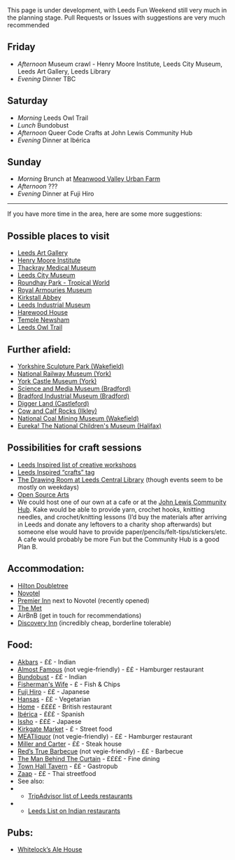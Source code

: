 This page is under development, with Leeds Fun Weekend still very much in the planning stage.  Pull Requests or Issues with suggestions are very much recommended

## Friday

* *Afternoon* Museum crawl - Henry Moore Institute, Leeds City Museum, Leeds Art Gallery, Leeds Library
* *Evening* Dinner TBC

## Saturday

* *Morning* Leeds Owl Trail
* *Lunch* Bundobust
* *Afternoon* Queer Code Crafts at John Lewis Community Hub
* *Evening* Dinner at Ibérica

## Sunday

* *Morning* Brunch at [Meanwood Valley Urban Farm](http://www.mvuf.org.uk/)
* *Afternoon* ???
* *Evening* Dinner at Fuji Hiro

---

If you have more time in the area, here are some more suggestions:

## Possible places to visit

* [Leeds Art Gallery](http://www.leeds.gov.uk/museumsandgalleries/Pages/Leeds-Art-Gallery.aspx)
* [Henry Moore Institute](https://www.henry-moore.org/visit/henry-moore-institute)
* [Thackray Medical Museum](http://www.thackraymedicalmuseum.co.uk/)
* [Leeds City Museum](http://www.leeds.gov.uk/museumsandgalleries/Pages/Leeds-City-Museum.aspx)
* [Roundhay Park - Tropical World](http://www.roundhaypark.org.uk/tropical-world-leeds/)
* [Royal Armouries Museum](https://royalarmouries.org/visit-us/leeds)
* [Kirkstall Abbey](http://www.leeds.gov.uk/museumsandgalleries/Pages/Kirkstall-Abbey.aspx)
* [Leeds Industrial Museum](http://www.leeds.gov.uk/museumsandgalleries/Pages/armleymills.aspx)
* [Harewood House](http://harewood.org/)
* [Temple Newsham](http://www.leeds.gov.uk/museumsandgalleries/Pages/Temple-Newsam.aspx)
* [Leeds Owl Trail](http://www.leedsowltrail.com/)

## Further afield:

* [Yorkshire Sculpture Park (Wakefield)](https://ysp.org.uk/)
* [National Railway Museum (York)](http://www.nrm.org.uk/)
* [York Castle Museum (York)](https://www.yorkcastlemuseum.org.uk/)
* [Science and Media Museum (Bradford)](https://www.scienceandmediamuseum.org.uk/)
* [Bradford Industrial Museum (Bradford)](http://www.bradfordmuseums.org/venues/bradford-industrial-museum)
* [Digger Land (Castleford)](https://www.diggerland.com/)
* [Cow and Calf Rocks (Ilkley)](https://www.visitbradford.com/thedms.aspx?dms=3&venue=2182686)
* [National Coal Mining Museum (Wakefield)](https://www.ncm.org.uk/)
* [Eureka! The National Children's Museum (Halifax)](https://www.eureka.org.uk/)

## Possibilities for craft sessions

* [Leeds Inspired list of creative workshops](https://www.leedsinspired.co.uk/creative-workshops-Leeds)
* [Leeds Inspired “crafts” tag](https://www.leedsinspired.co.uk/search?p=&wn=0&wt=3&ac=&df=&dt=&pg=&pp=2)
* [The Drawing Room at Leeds Central Library](https://www.leeds.gov.uk/leisure/libraries/music-and-art) (though events seem to be mostly on weekdays)
* [Open Source Arts](http://opensourcearts.co.uk/)
* We could host one of our own at a cafe or at the [John Lewis Community Hub](https://www.through-the-maze.org.uk/john-lewis-community-room-leeds/).  Kake would be able to provide yarn, crochet hooks, knitting needles, and crochet/knitting lessons (I’d buy the materials after arriving in Leeds and donate any leftovers to a charity shop afterwards) but someone else would have to provide paper/pencils/felt-tips/stickers/etc.  A cafe would probably be more Fun but the Community Hub is a good Plan B.

## Accommodation:

* [Hilton Doubletree](https://doubletree3.hilton.com/en/hotels/united-kingdom/doubletree-by-hilton-hotel-leeds-city-centre-LBACCDI/index.html)
* [Novotel](https://www.accorhotels.com/gb/hotel-3270-novotel-leeds-centre/index.shtml)
* [Premier Inn](https://www.premierinn.com/gb/en/hotels/england/west-yorkshire/leeds/leeds-city-centre-whitehall-road.html) next to Novotel (recently opened)
* [The Met](https://www.ihg.com/spnd/hotels/gb/en/leeds/leeks/hoteldetail)
* AirBnB (get in touch for recommendations)
* [Discovery Inn](https://discovery-inn-leeds.co.uk/) (incredibly cheap, borderline tolerable)

## Food:

* [Akbars](https://www.akbars.co.uk/) - ££ - Indian
* [Almost Famous](http://www.almostfamousburgers.com/leeds.html) (not vegie-friendly) - ££ - Hamburger restaurant
* [Bundobust](http://bundobust.com/leeds/) - ££ - Indian
* [Fisherman's Wife](https://thefishermanswife.co.uk/our-takeaways/) - £ - Fish & Chips
* [Fuji Hiro](https://merrioncentre.co.uk/units/fuji-hiro) - ££ - Japanese
* [Hansas](http://hansasrestaurant.com/) - ££ - Vegetarian
* [Home](https://www.homeleeds.co.uk/) - ££££ - British restaurant
* [Ibérica](https://www.ibericarestaurants.com/restaurants/iberica-leeds/) - £££ - Spanish
* [Issho](https://www.issho-restaurant.com/) - £££ - Japaese
* [Kirkgate Market](https://www.leeds.gov.uk/leedsmarkets/street-food-at-kirkgate) - £ - Street food
* [MEATliquor](https://meatliquor.com/restaurant/meatliquor-leeds/) (not vegie-friendly) - ££ - Hamburger restaurant
* [Miller and Carter](https://www.millerandcarter.co.uk/restaurants/yorkshire-and-the-humber/millerandcarterleedslight) - ££ - Steak house
* [Red’s True Barbecue](https://truebarbecue.com/leeds/) (not vegie-friendly) - ££ - Barbecue
* [The Man Behind The Curtain](https://themanbehindthecurtain.co.uk/) - ££££ - Fine dining
* [Town Hall Tavern](http://townhalltavernleeds.com/) - ££ - Gastropub
* [Zaap](https://zaapthai.co.uk/locations/leeds/) - ££ - Thai streetfood
* See also:
* * [TripAdvisor list of Leeds restaurants](https://www.tripadvisor.co.uk/Restaurants-g186411-Leeds_West_Yorkshire_England.html])
* * [Leeds List on Indian restaurants](https://leeds-list.com/food-and-drink/feast-on-curries-pakoras-and-bhajis-at-the-finest-indian-restaurants-in-leeds/)

## Pubs:

* [Whitelock’s Ale House](http://www.whitelocksleeds.com/)
